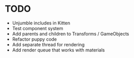 # TODO

- Unjumble includes in Kitten
- Test component system
- Add parents and children to Transforms / GameObjects
- Refactor puppy code
- Add separate thread for rendering
- Add render queue that works with materials
